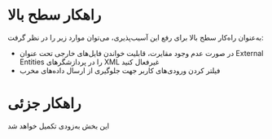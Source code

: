 # راهکار سطح بالا
به‌عنوان راه‌کار سطح بالا برای رفع این آسیب‌پذیری، می‌توان موارد زیر را در نظر گرفت:
* در صورت عدم وجود مقایرت، قابلیت خواندن فایل‌های خارجی تحت عنوان External Entities را در پردازشگرهای XML غیرفعال کنید
* فیلتر کردن ورودی‌های کاربر جهت جلوگیری از ارسال داده‌های مخرب
# راهکار جزئی
این بخش به‌زودی تکمیل خواهد شد